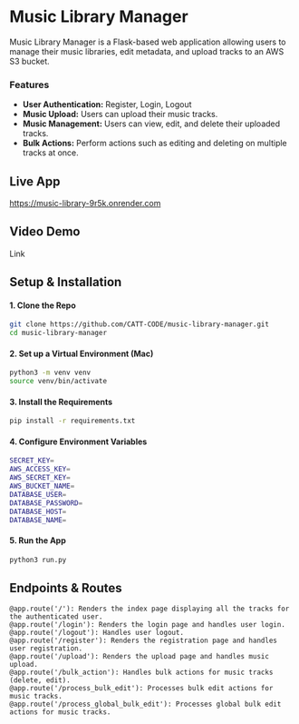 # Music Library Manager

Music Library Manager is a Flask-based web application allowing users to manage their music libraries, edit metadata, and upload tracks to an AWS S3 bucket.

### Features
- **User Authentication:** Register, Login, Logout
- **Music Upload:** Users can upload their music tracks.
- **Music Management:** Users can view, edit, and delete their uploaded tracks.
- **Bulk Actions:** Perform actions such as editing and deleting on multiple tracks at once.

## Live App
https://music-library-9r5k.onrender.com

## Video Demo
Link

## Setup & Installation

#### 1. Clone the Repo
```sh
git clone https://github.com/CATT-CODE/music-library-manager.git
cd music-library-manager
```

#### 2. Set up a Virtual Environment (Mac)
```sh
python3 -m venv venv
source venv/bin/activate
```

#### 3. Install the Requirements
```sh
pip install -r requirements.txt
```

#### 4. Configure Environment Variables
```sh
SECRET_KEY=
AWS_ACCESS_KEY=
AWS_SECRET_KEY=
AWS_BUCKET_NAME=
DATABASE_USER=
DATABASE_PASSWORD=
DATABASE_HOST=
DATABASE_NAME=
```

#### 5. Run the App
```sh
python3 run.py
```

## Endpoints & Routes

    @app.route('/'): Renders the index page displaying all the tracks for the authenticated user.
    @app.route('/login'): Renders the login page and handles user login.
    @app.route('/logout'): Handles user logout.
    @app.route('/register'): Renders the registration page and handles user registration.
    @app.route('/upload'): Renders the upload page and handles music upload.
    @app.route('/bulk_action'): Handles bulk actions for music tracks (delete, edit).
    @app.route('/process_bulk_edit'): Processes bulk edit actions for music tracks.
    @app.route('/process_global_bulk_edit'): Processes global bulk edit actions for music tracks.


